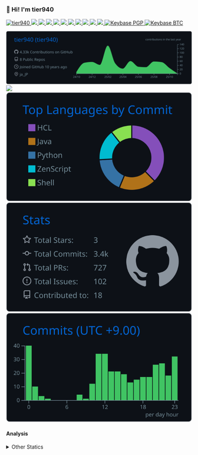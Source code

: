 ### 👋 Hi! I'm tier940

<p align="left"> 
  <a href="https://github.com/tier940/tier940/">
    <img src="https://komarev.com/ghpvc/?username=tier940" alt="tier940" />
  </a>
  <a href="http://twitter.com/tier940">
    <img height="20" src="https://img.shields.io/twitter/follow/tier940?label=Twitter&logo=twitter&style=flat" />
  </a>
  <a href="https://github.com/tier940">
    <img height="20" src="https://img.shields.io/github/followers/tier940?label=follow&logo=github&style=flat" />
  </a>
  <a href="https://www.reddit.com/user/tier940">
    <img height="20" src="https://img.shields.io/reddit/user-karma/combined/tier940?label=Reddit&logo=reddit&style=flat" />
  </a>
  <a href="https://stackoverflow.com/users/17317833/tier940">
    <img height="20" src="https://img.shields.io/stackexchange/stackoverflow/r/17317833?label=StackOverflow&logo=stack-overflow&style=flat" />
  </a>
  <a href="https://zenn.dev/tier940">
    <img height="20" src="https://zenn.badge.nikaera.com/s/tier940/likes" />
  </a>
  <a href="https://zenn.dev/tier940">
    <img height="20" src="https://zenn.badge.nikaera.com/s/tier940/followers" />
  </a>
  <a href="https://zenn.dev/tier940">
    <img height="20" src="https://zenn.badge.nikaera.com/s/tier940/articles" />
  </a>
  <a href="http://qiita.com/tier940">
    <img height="20" src="https://qiita-badge.apiapi.app/s/tier940/posts.svg" />
  </a>
  <a href="http://qiita.com/tier940">
    <img height="20" src="https://qiita-badge.apiapi.app/s/tier940/contributions.svg" />
  </a>
  <a href="https://github.com/tier940/tier940/">
    <img height="20" src="https://github.com/tier940/tier940/actions/workflows/main.yml/badge.svg" />
  </a>
  <a href="https://keybase.io/tier940">
    <img alt="Keybase PGP" src="https://img.shields.io/keybase/pgp/tier940">
  </a>
  <a href="https://keybase.io/tier940">
    <img alt="Keybase BTC" src="https://img.shields.io/keybase/btc/tier940">
  </a>
</p>

[![](https://raw.githubusercontent.com/tier940/tier940/main/profile-summary-card-output/github_dark/0-profile-details.svg)](https://github.com/vn7n24fzkq/github-profile-summary-cards)
[![](https://raw.githubusercontent.com/tier940/tier940/main/profile-summary-card-output/github_dark/1-repos-per-language.svg)](https://github.com/vn7n24fzkq/github-profile-summary-cards) [![](https://raw.githubusercontent.com/tier940/tier940/main/profile-summary-card-output/github_dark/2-most-commit-language.svg)](https://github.com/vn7n24fzkq/github-profile-summary-cards)
[![](https://raw.githubusercontent.com/tier940/tier940/main/profile-summary-card-output/github_dark/3-stats.svg)](https://github.com/vn7n24fzkq/github-profile-summary-cards) [![](https://raw.githubusercontent.com/tier940/tier940/main/profile-summary-card-output/github_dark/4-productive-time.svg)](https://github.com/vn7n24fzkq/github-profile-summary-cards)


#### Analysis
<!-- <img height="150" src="https://github.com/tier940/tier940/blob/master/images/stat.svg" alt="Alternative Text"/> -->

<details>
  <summary>Other Statics</summary>
  <!--START_SECTION:waka-->
![Code Time](http://img.shields.io/badge/Code%20Time-2%2C787%20hrs%2011%20mins-blue)

**🐱 My GitHub Data** 

> 📦 17.3 kB Used in GitHub's Storage 
 > 
> 💼 Opted to Hire
 > 
> 📜 11 Public Repositories 
 > 
> 🔑 1 Private Repositories 
 > 
**I'm an Early 🐤** 

```text
🌞 Morning                1167 commits        ████░░░░░░░░░░░░░░░░░░░░░   14.83 % 
🌆 Daytime                2973 commits        █████████░░░░░░░░░░░░░░░░   37.77 % 
🌃 Evening                2944 commits        █████████░░░░░░░░░░░░░░░░   37.40 % 
🌙 Night                  787 commits         ██░░░░░░░░░░░░░░░░░░░░░░░   10.00 % 
```
📅 **I'm Most Productive on Saturday** 

```text
Monday                   858 commits         ███░░░░░░░░░░░░░░░░░░░░░░   10.90 % 
Tuesday                  1398 commits        ████░░░░░░░░░░░░░░░░░░░░░   17.76 % 
Wednesday                879 commits         ███░░░░░░░░░░░░░░░░░░░░░░   11.17 % 
Thursday                 968 commits         ███░░░░░░░░░░░░░░░░░░░░░░   12.30 % 
Friday                   970 commits         ███░░░░░░░░░░░░░░░░░░░░░░   12.32 % 
Saturday                 1640 commits        █████░░░░░░░░░░░░░░░░░░░░   20.84 % 
Sunday                   1158 commits        ████░░░░░░░░░░░░░░░░░░░░░   14.71 % 
```


📊 **This Week I Spent My Time On** 

```text
🕑︎ Time Zone: Asia/Tokyo

💬 Programming Languages: 
Other                    1 hr 58 mins        ███████░░░░░░░░░░░░░░░░░░   26.61 % 
Assembly                 1 hr 24 mins        █████░░░░░░░░░░░░░░░░░░░░   19.03 % 
Markdown                 1 hr 11 mins        ████░░░░░░░░░░░░░░░░░░░░░   16.01 % 
INI                      42 mins             ██░░░░░░░░░░░░░░░░░░░░░░░   09.45 % 
JSON                     32 mins             ██░░░░░░░░░░░░░░░░░░░░░░░   07.29 % 

🔥 Editors: 
VS Code                  6 hrs 42 mins       ███████████████████████░░   90.07 % 
IntelliJ                 44 mins             ██░░░░░░░░░░░░░░░░░░░░░░░   09.93 % 

💻 Operating System: 
Windows                  7 hrs 26 mins       █████████████████████████   100.00 % 
```

**I Mostly Code in Java** 

```text
Java                     11 repos            ███████████░░░░░░░░░░░░░░   42.31 % 
ZenScript                3 repos             ███░░░░░░░░░░░░░░░░░░░░░░   11.54 % 
HCL                      2 repos             ██░░░░░░░░░░░░░░░░░░░░░░░   07.69 % 
HTML                     2 repos             ██░░░░░░░░░░░░░░░░░░░░░░░   07.69 % 
Dockerfile               1 repo              █░░░░░░░░░░░░░░░░░░░░░░░░   03.85 % 
```



**Timeline**

![Lines of Code chart](https://raw.githubusercontent.com/tier940/tier940/main/assets/bar_graph.png)


 Last Updated on 04/10/2023 01:16:42 UTC
<!--END_SECTION:waka-->
</details>
